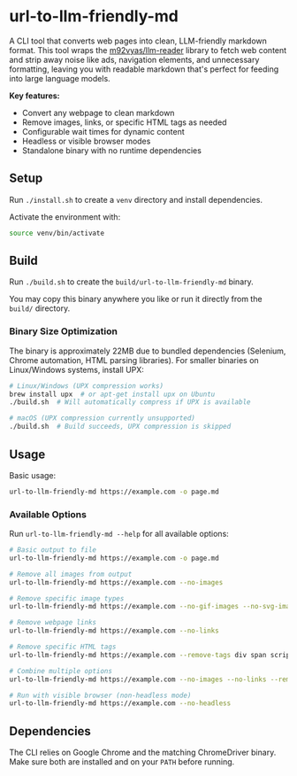 # url-to-llm-friendly-md

A CLI tool that converts web pages into clean, LLM-friendly markdown format. This tool wraps the [m92vyas/llm-reader](https://github.com/m92vyas/llm-reader) library to fetch web content and strip away noise like ads, navigation elements, and unnecessary formatting, leaving you with readable markdown that's perfect for feeding into large language models.

**Key features:**
- Convert any webpage to clean markdown
- Remove images, links, or specific HTML tags as needed
- Configurable wait times for dynamic content
- Headless or visible browser modes
- Standalone binary with no runtime dependencies

## Setup
Run `./install.sh` to create a `venv` directory and install dependencies.

Activate the environment with:

```bash
source venv/bin/activate
```

## Build
Run `./build.sh` to create the `build/url-to-llm-friendly-md` binary.

You may copy this binary anywhere you like or run it directly from the `build/` directory.

### Binary Size Optimization
The binary is approximately 22MB due to bundled dependencies (Selenium, Chrome automation, HTML parsing libraries). For smaller binaries on Linux/Windows systems, install UPX:

```bash
# Linux/Windows (UPX compression works)
brew install upx  # or apt-get install upx on Ubuntu
./build.sh  # Will automatically compress if UPX is available

# macOS (UPX compression currently unsupported)
./build.sh  # Build succeeds, UPX compression is skipped
```

## Usage

Basic usage:
```bash
url-to-llm-friendly-md https://example.com -o page.md
```

### Available Options

Run `url-to-llm-friendly-md --help` for all available options:

```bash
# Basic output to file
url-to-llm-friendly-md https://example.com -o page.md

# Remove all images from output
url-to-llm-friendly-md https://example.com --no-images

# Remove specific image types
url-to-llm-friendly-md https://example.com --no-gif-images --no-svg-images

# Remove webpage links
url-to-llm-friendly-md https://example.com --no-links

# Remove specific HTML tags
url-to-llm-friendly-md https://example.com --remove-tags div span script

# Combine multiple options
url-to-llm-friendly-md https://example.com --no-images --no-links --remove-tags nav footer --wait 3.0 -o clean-page.md

# Run with visible browser (non-headless mode)
url-to-llm-friendly-md https://example.com --no-headless
```

## Dependencies
The CLI relies on Google Chrome and the matching ChromeDriver binary. Make sure
both are installed and on your `PATH` before running.
